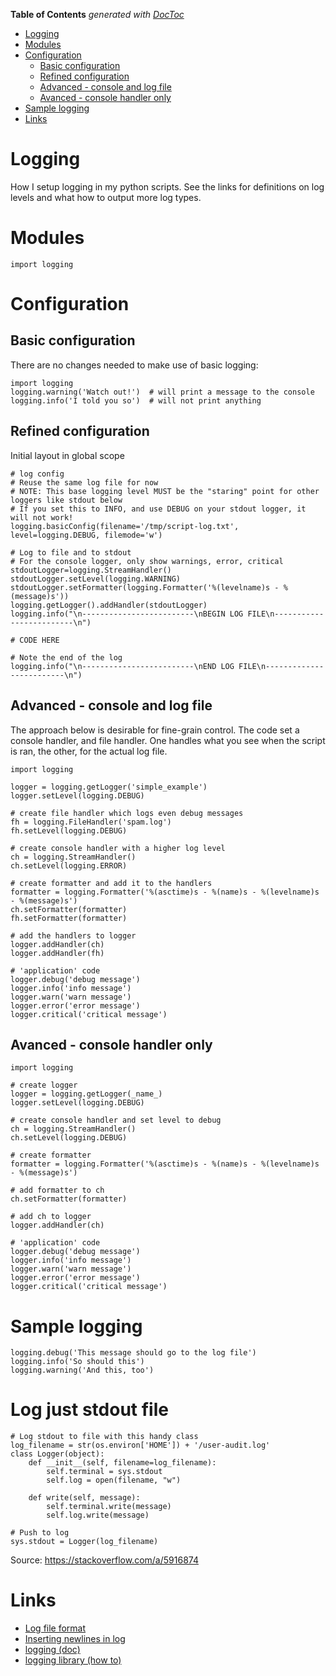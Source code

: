 <!-- START doctoc generated TOC please keep comment here to allow auto update -->
<!-- DON'T EDIT THIS SECTION, INSTEAD RE-RUN doctoc TO UPDATE -->
**Table of Contents**  *generated with [DocToc](https://github.com/thlorenz/doctoc)*

- [Logging](#logging)
- [Modules](#modules)
- [Configuration](#configuration)
  - [Basic configuration](#basic-configuration)
  - [Refined configuration](#refined-configuration)
  - [Advanced - console and log file](#advanced---console-and-log-file)
  - [Avanced - console handler only](#avanced---console-handler-only)
- [Sample logging](#sample-logging)
- [Links](#links)

<!-- END doctoc generated TOC please keep comment here to allow auto update -->

# Logging

How I setup logging in my python scripts. See the links for definitions on log levels and what how to output more log types.

# Modules

```
import logging
```

# Configuration

## Basic configuration

There are no changes needed to make use of basic logging:
```
import logging
logging.warning('Watch out!')  # will print a message to the console
logging.info('I told you so')  # will not print anything
```

## Refined configuration

Initial layout in global scope
```
# log config
# Reuse the same log file for now
# NOTE: This base logging level MUST be the "staring" point for other loggers like stdout below
# If you set this to INFO, and use DEBUG on your stdout logger, it will not work!
logging.basicConfig(filename='/tmp/script-log.txt', level=logging.DEBUG, filemode='w')

# Log to file and to stdout
# For the console logger, only show warnings, error, critical
stdoutLogger=logging.StreamHandler()
stdoutLogger.setLevel(logging.WARNING)
stdoutLogger.setFormatter(logging.Formatter('%(levelname)s - %(message)s'))
logging.getLogger().addHandler(stdoutLogger)
logging.info("\n-------------------------\nBEGIN LOG FILE\n-------------------------\n") 

# CODE HERE

# Note the end of the log
logging.info("\n-------------------------\nEND LOG FILE\n-------------------------\n") 
```

## Advanced - console and log file

The approach below is desirable for fine-grain control. The code set a console handler, and file handler. One handles what you see when the script is ran, the other, for the actual log file.

```
import logging

logger = logging.getLogger('simple_example')
logger.setLevel(logging.DEBUG)

# create file handler which logs even debug messages
fh = logging.FileHandler('spam.log')
fh.setLevel(logging.DEBUG)

# create console handler with a higher log level
ch = logging.StreamHandler()
ch.setLevel(logging.ERROR)

# create formatter and add it to the handlers
formatter = logging.Formatter('%(asctime)s - %(name)s - %(levelname)s - %(message)s')
ch.setFormatter(formatter)
fh.setFormatter(formatter)

# add the handlers to logger
logger.addHandler(ch)
logger.addHandler(fh)

# 'application' code
logger.debug('debug message')
logger.info('info message')
logger.warn('warn message')
logger.error('error message')
logger.critical('critical message')
```

## Avanced - console handler only

```
import logging

# create logger
logger = logging.getLogger(_name_)
logger.setLevel(logging.DEBUG)

# create console handler and set level to debug
ch = logging.StreamHandler()
ch.setLevel(logging.DEBUG)

# create formatter
formatter = logging.Formatter('%(asctime)s - %(name)s - %(levelname)s - %(message)s')

# add formatter to ch
ch.setFormatter(formatter)

# add ch to logger
logger.addHandler(ch)

# 'application' code
logger.debug('debug message')
logger.info('info message')
logger.warn('warn message')
logger.error('error message')
logger.critical('critical message')
```

# Sample logging

```
logging.debug('This message should go to the log file')
logging.info('So should this')
logging.warning('And this, too')
```

# Log just stdout file

```
# Log stdout to file with this handy class
log_filename = str(os.environ['HOME']) + '/user-audit.log'
class Logger(object):
    def __init__(self, filename=log_filename):
        self.terminal = sys.stdout
        self.log = open(filename, "w")

    def write(self, message):
        self.terminal.write(message)
        self.log.write(message)

# Push to log
sys.stdout = Logger(log_filename)
```

Source: https://stackoverflow.com/a/5916874

# Links

* [Log file format](https://docs.python.org/2/library/logging.html#logrecord-attributes)
* [Inserting newlines in log](http://stackoverflow.com/questions/20111758/how-to-insert-newline-in-python-logging)
* [logging (doc)](https://docs.python.org/2/library/logging.html)
* [logging library (how to)](https://docs.python.org/2/howto/logging.html)
